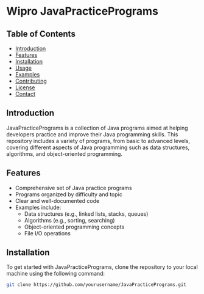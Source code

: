 # Wipro JavaPracticePrograms

## Table of Contents
- [Introduction](#introduction)
- [Features](#features)
- [Installation](#installation)
- [Usage](#usage)
- [Examples](#examples)
- [Contributing](#contributing)
- [License](#license)
- [Contact](#contact)

## Introduction
JavaPracticePrograms is a collection of Java programs aimed at helping developers practice and improve their Java programming skills. This repository includes a variety of programs, from basic to advanced levels, covering different aspects of Java programming such as data structures, algorithms, and object-oriented programming.

## Features
- Comprehensive set of Java practice programs
- Programs organized by difficulty and topic
- Clear and well-documented code
- Examples include:
  - Data structures (e.g., linked lists, stacks, queues)
  - Algorithms (e.g., sorting, searching)
  - Object-oriented programming concepts
  - File I/O operations

## Installation
To get started with JavaPracticePrograms, clone the repository to your local machine using the following command:
```sh
git clone https://github.com/yourusername/JavaPracticePrograms.git
